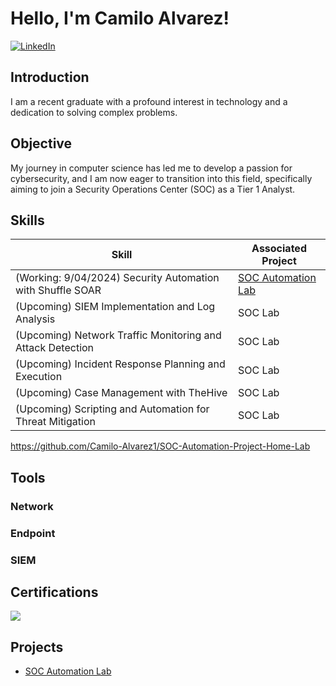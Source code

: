 # Hello, I'm Camilo Alvarez!
[![LinkedIn](https://img.shields.io/badge/LinkedIn-Connect-blue?style=flat&logo=linkedin)](https://www.linkedin.com/in/camilo-alvarez-345a04260/)

## Introduction

I am a recent graduate with a profound interest in technology and a dedication to solving complex problems.

## Objective

My journey in computer science has led me to develop a passion for cybersecurity, and I am now eager to transition into this field, specifically aiming to join a Security Operations Center (SOC) as a Tier 1 Analyst.

## Skills

| Skill                                         | Associated Project         |
|-----------------------------------------------|----------------------------|
| (Working: 9/04/2024) Security Automation with Shuffle SOAR         | <a href="https://github.com/Camilo-Alvarez1/SOC-Automation-Project-Home-Lab">SOC Automation Lab</a>|
| (Upcoming) SIEM Implementation and Log Analysis          | SOC Lab|
| (Upcoming) Network Traffic Monitoring and Attack Detection | SOC Lab|
| (Upcoming) Incident Response Planning and Execution      | SOC Lab|
| (Upcoming) Case Management with TheHive                  | SOC Lab|
| (Upcoming) Scripting and Automation for Threat Mitigation | SOC Lab|

https://github.com/Camilo-Alvarez1/SOC-Automation-Project-Home-Lab

## Tools


### Network


### Endpoint


### SIEM


## Certifications

<div>
<img src="https://img.shields.io/badge/-Security%2B-FF0000?&style=for-the-badge&logo=CompTIA&logoColor=white" />


## Projects
- <a href="https://github.com/Camilo-Alvarez1/SOC-Automation-Project-Home-Lab">SOC Automation Lab</a>
